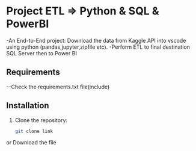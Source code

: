 # Project ETL => Python & SQL & PowerBI

-An End-to-End project: Download the data from Kaggle API into vscode using python (pandas,jupyter,zipfile etc).
-Perform ETL to final destination SQL Server then to Power BI

## Requirements

--Check the requirements.txt file(include)

## Installation

1. Clone the repository:
   ```bash
   git clone link 

or 
Download the file
